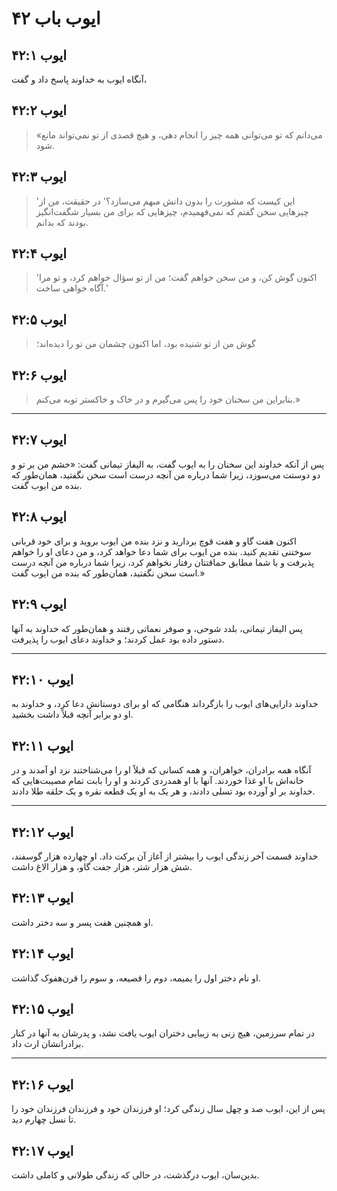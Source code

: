 # ایوب باب ۴۲

## ایوب ۴۲:۱

آنگاه ایوب به خداوند پاسخ داد و گفت،

## ایوب ۴۲:۲

> «می‌دانم که تو می‌توانی همه چیز را انجام دهی،
> و هیچ قصدی از تو نمی‌تواند مانع شود.

## ایوب ۴۲:۳

> 'این کیست که مشورت را بدون دانش مبهم می‌سازد؟'
> در حقیقت، من از چیزهایی سخن گفتم که نمی‌فهمیدم،
> چیزهایی که برای من بسیار شگفت‌انگیز بودند که بدانم.

## ایوب ۴۲:۴

> 'اکنون گوش کن، و من سخن خواهم گفت؛
> من از تو سؤال خواهم کرد، و تو مرا آگاه خواهی ساخت.'

## ایوب ۴۲:۵

> گوش من از تو شنیده بود،
> اما اکنون چشمان من تو را دیده‌اند؛

## ایوب ۴۲:۶

> بنابراین من سخنان خود را پس می‌گیرم
> و در خاک و خاکستر توبه می‌کنم.»

---

## ایوب ۴۲:۷

پس از آنکه خداوند این سخنان را به ایوب گفت، به الیفاز تیمانی گفت: «خشم من بر تو و دو دوستت می‌سوزد، زیرا شما درباره من آنچه درست است سخن نگفتید، همان‌طور که بنده من ایوب گفت.

## ایوب ۴۲:۸

اکنون هفت گاو و هفت قوچ بردارید و نزد بنده من ایوب بروید و برای خود قربانی سوختنی تقدیم کنید. بنده من ایوب برای شما دعا خواهد کرد، و من دعای او را خواهم پذیرفت و با شما مطابق حماقتتان رفتار نخواهم کرد، زیرا شما درباره من آنچه درست است سخن نگفتید، همان‌طور که بنده من ایوب گفت.»

## ایوب ۴۲:۹

پس الیفاز تیمانی، بلدد شوحی، و صوفر نعماتی رفتند و همان‌طور که خداوند به آنها دستور داده بود عمل کردند؛ و خداوند دعای ایوب را پذیرفت.

---

## ایوب ۴۲:۱۰

خداوند دارایی‌های ایوب را بازگرداند هنگامی که او برای دوستانش دعا کرد، و خداوند به او دو برابر آنچه قبلاً داشت بخشید.

## ایوب ۴۲:۱۱

آنگاه همه برادران، خواهران، و همه کسانی که قبلاً او را می‌شناختند نزد او آمدند و در خانه‌اش با او غذا خوردند. آنها با او همدردی کردند و او را بابت تمام مصیبت‌هایی که خداوند بر او آورده بود تسلی دادند، و هر یک به او یک قطعه نقره و یک حلقه طلا دادند.

---

## ایوب ۴۲:۱۲

خداوند قسمت آخر زندگی ایوب را بیشتر از آغاز آن برکت داد. او چهارده هزار گوسفند، شش هزار شتر، هزار جفت گاو، و هزار الاغ داشت.

## ایوب ۴۲:۱۳

او همچنین هفت پسر و سه دختر داشت.

## ایوب ۴۲:۱۴

او نام دختر اول را یمیمه، دوم را قصیعه، و سوم را قرن‌هفوک گذاشت.

## ایوب ۴۲:۱۵

در تمام سرزمین، هیچ زنی به زیبایی دختران ایوب یافت نشد، و پدرشان به آنها در کنار برادرانشان ارث داد.

---

## ایوب ۴۲:۱۶

پس از این، ایوب صد و چهل سال زندگی کرد؛ او فرزندان خود و فرزندان فرزندان خود را تا نسل چهارم دید.

## ایوب ۴۲:۱۷

بدین‌سان، ایوب درگذشت، در حالی که زندگی طولانی و کاملی داشت.
